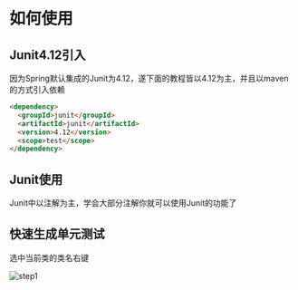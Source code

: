 # 如何使用

## Junit4.12引入

因为Spring默认集成的Junit为4.12，遂下面的教程皆以4.12为主，并且以maven的方式引入依赖

```html
<dependency>
  <groupId>junit</groupId>
  <artifactId>junit</artifactId>
  <version>4.12</version>
  <scope>test</scope>
</dependency> 
```

## Junit使用

Junit中以注解为主，学会大部分注解你就可以使用Junit的功能了



## 快速生成单元测试

选中当前类的类名右键

![step1](https://raw.githubusercontent.com/BoomManPro/unit-test/docs/images/junit-1.png)